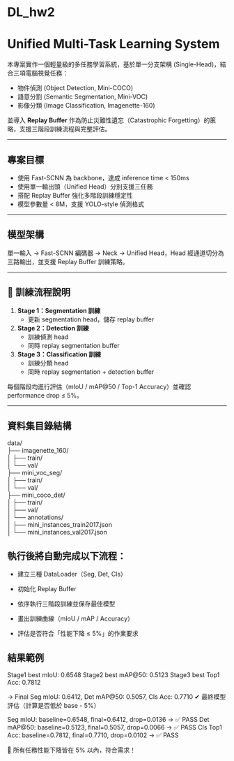 # DL_hw2
# Unified Multi-Task Learning System

本專案實作一個輕量級的多任務學習系統，基於單一分支架構 (Single-Head)，結合三項電腦視覺任務：

- 物件偵測 (Object Detection, Mini-COCO)
- 語意分割 (Semantic Segmentation, Mini-VOC)
- 影像分類 (Image Classification, Imagenette-160)

並導入 **Replay Buffer** 作為防止災難性遺忘（Catastrophic Forgetting）的策略，支援三階段訓練流程與完整評估。

---

## 專案目標

- 使用 Fast-SCNN 為 backbone，達成 inference time < 150ms
- 使用單一輸出頭（Unified Head）分別支援三任務
- 搭配 Replay Buffer 強化多階段訓練穩定性
- 模型參數量 < 8M，支援 YOLO-style 偵測格式

---

## 模型架構

單一輸入 → Fast-SCNN 編碼器 → Neck → Unified Head，Head 經通道切分為三路輸出，並支援 Replay Buffer 訓練策略。

---

## 🔧 訓練流程說明

1. **Stage 1：Segmentation 訓練**
   - 更新 segmentation head，儲存 replay buffer
2. **Stage 2：Detection 訓練**
   - 訓練偵測 head
   - 同時 replay segmentation buffer
3. **Stage 3：Classification 訓練**
   - 訓練分類 head
   - 同時 replay segmentation + detection buffer

每個階段均進行評估（mIoU / mAP@50 / Top-1 Accuracy）並確認 performance drop ≤ 5%。

---

## 資料集目錄結構
data/   
├── imagenette_160/   
│ ├── train/   
│ └── val/   
├── mini_voc_seg/   
│ ├── train/   
│ └── val/   
├── mini_coco_det/   
│ ├── train/   
│ ├── val/   
│ └── annotations/   
│ ├── mini_instances_train2017.json   
│ └── mini_instances_val2017.json   
## 執行後將自動完成以下流程：

 - 建立三種 DataLoader（Seg, Det, Cls）

 - 初始化 Replay Buffer

 - 依序執行三階段訓練並保存最佳模型

 - 畫出訓練曲線（mIoU / mAP / Accuracy）

 - 評估是否符合「性能下降 ≤ 5%」的作業要求
## 結果範例
Stage1 best mIoU: 0.6548
Stage2 best mAP@50: 0.5123
Stage3 best Top1 Acc: 0.7812

→ Final Seg mIoU: 0.6412, Det mAP@50: 0.5057, Cls Acc: 0.7710
✔ 最終模型評估（計算是否低於 base - 5%）

Seg mIoU: baseline=0.6548, final=0.6412, drop=0.0136 → ✅ PASS
Det mAP@50: baseline=0.5123, final=0.5057, drop=0.0066 → ✅ PASS
Cls Top1 Acc: baseline=0.7812, final=0.7710, drop=0.0102 → ✅ PASS

🎉 所有任務性能下降皆在 5% 以內，符合需求！
